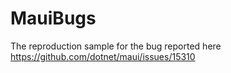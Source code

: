 # MauiBugs
The reproduction sample for the bug reported here https://github.com/dotnet/maui/issues/15310
